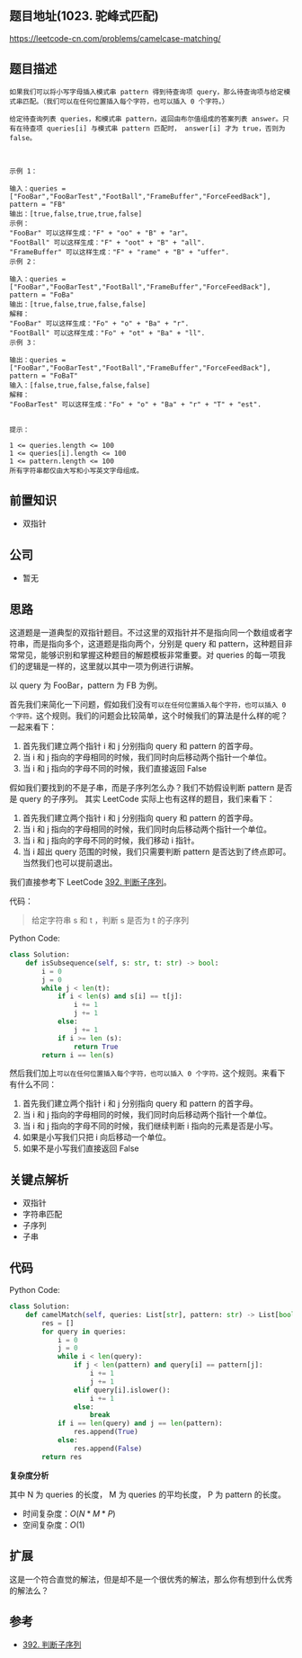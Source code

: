 ## 题目地址(1023. 驼峰式匹配)

https://leetcode-cn.com/problems/camelcase-matching/

## 题目描述

```
如果我们可以将小写字母插入模式串 pattern 得到待查询项 query，那么待查询项与给定模式串匹配。（我们可以在任何位置插入每个字符，也可以插入 0 个字符。）

给定待查询列表 queries，和模式串 pattern，返回由布尔值组成的答案列表 answer。只有在待查项 queries[i] 与模式串 pattern 匹配时， answer[i] 才为 true，否则为 false。

 

示例 1：

输入：queries = ["FooBar","FooBarTest","FootBall","FrameBuffer","ForceFeedBack"], pattern = "FB"
输出：[true,false,true,true,false]
示例：
"FooBar" 可以这样生成："F" + "oo" + "B" + "ar"。
"FootBall" 可以这样生成："F" + "oot" + "B" + "all".
"FrameBuffer" 可以这样生成："F" + "rame" + "B" + "uffer".
示例 2：

输入：queries = ["FooBar","FooBarTest","FootBall","FrameBuffer","ForceFeedBack"], pattern = "FoBa"
输出：[true,false,true,false,false]
解释：
"FooBar" 可以这样生成："Fo" + "o" + "Ba" + "r".
"FootBall" 可以这样生成："Fo" + "ot" + "Ba" + "ll".
示例 3：

输出：queries = ["FooBar","FooBarTest","FootBall","FrameBuffer","ForceFeedBack"], pattern = "FoBaT"
输入：[false,true,false,false,false]
解释：
"FooBarTest" 可以这样生成："Fo" + "o" + "Ba" + "r" + "T" + "est".
 

提示：

1 <= queries.length <= 100
1 <= queries[i].length <= 100
1 <= pattern.length <= 100
所有字符串都仅由大写和小写英文字母组成。

```

## 前置知识

- 双指针

## 公司

- 暂无

## 思路

这道题是一道典型的双指针题目。不过这里的双指针并不是指向同一个数组或者字符串，而是指向多个，这道题是指向两个，分别是 query 和 pattern，这种题目非常常见，能够识别和掌握这种题目的解题模板非常重要。对 queries 的每一项我们的逻辑是一样的，这里就以其中一项为例进行讲解。

以 query 为 FooBar，pattern 为 FB 为例。

首先我们来简化一下问题，假如我们没有`可以在任何位置插入每个字符，也可以插入 0 个字符。`这个规则。我们的问题会比较简单，这个时候我们的算法是什么样的呢？一起来看下：

1. 首先我们建立两个指针 i 和 j 分别指向 query 和 pattern 的首字母。
2. 当 i 和 j 指向的字母相同的时候，我们同时向后移动两个指针一个单位。
3. 当 i 和 j 指向的字母不同的时候，我们直接返回 False

假如我们要找到的不是子串，而是子序列怎么办？我们不妨假设判断 pattern 是否是 query 的子序列。 其实 LeetCode 实际上也有这样的题目，我们来看下：

1. 首先我们建立两个指针 i 和 j 分别指向 query 和 pattern 的首字母。
2. 当 i 和 j 指向的字母相同的时候，我们同时向后移动两个指针一个单位。
3. 当 i 和 j 指向的字母不同的时候，我们移动 i 指针。
4. 当 i 超出 query 范围的时候，我们只需要判断 pattern 是否达到了终点即可。当然我们也可以提前退出。

我们直接参考下 LeetCode [392. 判断子序列](https://leetcode-cn.com/problems/is-subsequence/)。

代码：

> 给定字符串 s 和 t ，判断 s 是否为 t 的子序列

Python Code:

```python
class Solution:
    def isSubsequence(self, s: str, t: str) -> bool:
        i = 0
        j = 0
        while j < len(t):
            if i < len(s) and s[i] == t[j]:
                i += 1
                j += 1
            else:
                j += 1
            if i >= len (s):
                return True
        return i == len(s)
```

然后我们加上`可以在任何位置插入每个字符，也可以插入 0 个字符。`这个规则。来看下有什么不同：

1. 首先我们建立两个指针 i 和 j 分别指向 query 和 pattern 的首字母。
2. 当 i 和 j 指向的字母相同的时候，我们同时向后移动两个指针一个单位。
3. 当 i 和 j 指向的字母不同的时候，我们继续判断 i 指向的元素是否是小写。
4. 如果是小写我们只把 i 向后移动一个单位。
5. 如果不是小写我们直接返回 False

## 关键点解析

- 双指针
- 字符串匹配
- 子序列
- 子串

## 代码

Python Code:

```python
class Solution:
    def camelMatch(self, queries: List[str], pattern: str) -> List[bool]:
        res = []
        for query in queries:
            i = 0
            j = 0
            while i < len(query):
                if j < len(pattern) and query[i] == pattern[j]:
                    i += 1
                    j += 1
                elif query[i].islower():
                    i += 1
                else:
                    break
            if i == len(query) and j == len(pattern):
                res.append(True)
            else:
                res.append(False)
        return res
```

**复杂度分析**

其中 N 为 queries 的长度， M 为 queries 的平均长度， P 为 pattern 的长度。

- 时间复杂度：$O(N * M * P)$
- 空间复杂度：$O(1)$

## 扩展

这是一个符合直觉的解法，但是却不是一个很优秀的解法，那么你有想到什么优秀的解法么？

## 参考

- [392. 判断子序列](https://leetcode-cn.com/problems/is-subsequence/)
